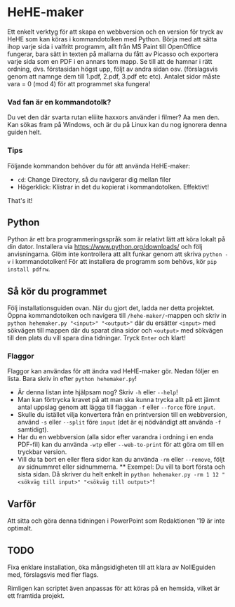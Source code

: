 # HeHE-maker
Ett enkelt verktyg för att skapa en webbversion och en version för tryck av HeHE som kan köras i kommandotolken med Python. Börja med att sätta ihop varje sida i valfritt programm, allt från MS Paint till OpenOffice fungerar, bara sätt in texten på mallarna du fått av Picasso och exportera varje sida som en PDF i en annars tom mapp. Se till att de hamnar i rätt ordning, dvs. förstasidan högst upp, följt av andra sidan osv. (förslagsvis genom att namnge dem till 1.pdf, 2.pdf, 3.pdf etc etc). Antalet sidor måste vara = 0 (mod 4) för att programmet ska fungera!

### Vad fan är en kommandotolk?
Du vet den där svarta rutan eliiite haxxors använder i filmer? Aa men den. Kan sökas fram på Windows, och är du på Linux kan du nog ignorera denna guiden helt.

### Tips
Följande kommandon behöver du för att använda HeHE-maker:

* `cd`: Change Directory, så du navigerar dig mellan filer
* Högerklick: Klistrar in det du kopierat i kommandotolken. Effektivt!

That's it!

## Python
Python är ett bra programmeringsspråk som är relativt lätt att köra lokalt på din dator. Installera via https://www.python.org/downloads/ och följ anvisningarna. Glöm inte kontrollera att allt funkar genom att skriva `python -v` i kommandotolken! För att installera de programm som behövs, kör `pip install pdfrw`.

## Så kör du programmet
Följ installationsguiden ovan. När du gjort det, ladda ner detta projektet. Öppna kommandotolken och navigera till `/hehe-maker/`-mappen och skriv in `python hehemaker.py "<input>" "<output>"` där du ersätter `<input>` med sökvägen till mappen där du sparat dina sidor och `<output>` med sökvägen till den plats du vill spara dina tidningar. Tryck `Enter` och klart!

### Flaggor
Flaggor kan användas för att ändra vad HeHE-maker gör. Nedan följer en lista. Bara skriv in efter `python hehemaker.py`!

* Är denna listan inte hjälpsam nog? Skriv `-h` eller `--help`!
* Man kan förtrycka kravet på att man ska kunna trycka allt på ett jämnt antal uppslag genom att lägga till flaggan `-f` eller `--force` före `input`.
* Skulle du istället vilja konvertera från en printversion till en webbversion, använd `-s` eller `--split` före `input` (det är ej nödvändigt att använda `-f` samtidigt).
* Har du en webbversion (alla sidor efter varandra i ordning i en enda PDF-fil) kan du använda `-wtp` eller `--web-to-print` för att göra om till en tryckbar version.
* Vill du ta bort en eller flera sidor kan du använda `-rm` eller `--remove`, följt av sidnummret eller sidnummerna.
** Exempel: Du vill ta bort första och sista sidan. Då skriver du helt enkelt in `python hehemaker.py -rm 1 12 "<sökväg till input>" "<sökväg till output>"`!

## Varför
Att sitta och göra denna tidningen i PowerPoint som Redaktionen '19 är inte optimalt.

## TODO
Fixa enklare installation, öka mångsidigheten till att klara av NollEguiden med, förslagsvis med fler flags.

Rimligen kan scriptet även anpassas för att köras på en hemsida, vilket är ett framtida projekt.

